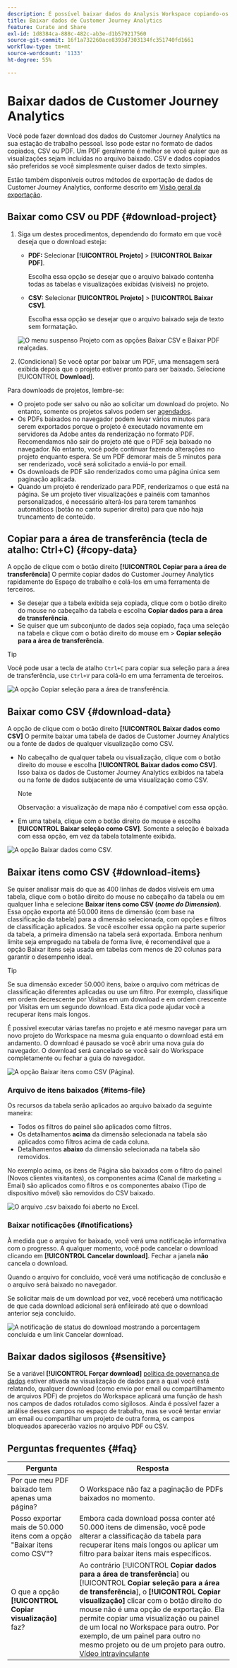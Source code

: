 ```yaml
---
description: É possível baixar dados do Analysis Workspace copiando-os ou em formatos PDF e CSV.
title: Baixar dados de Customer Journey Analytics
feature: Curate and Share
exl-id: 1d8384ca-888c-482c-ab3e-d1b579217560
source-git-commit: 16f1a732260ace8393d7303134fc351740fd1661
workflow-type: tm+mt
source-wordcount: '1133'
ht-degree: 55%

---
```


# Baixar dados de Customer Journey Analytics

Você pode fazer download dos dados do Customer Journey Analytics na sua estação de trabalho pessoal. Isso pode estar no formato de dados copiados, CSV ou PDF. Um PDF geralmente é melhor se você quiser que as visualizações sejam incluídas no arquivo baixado. CSV e dados copiados são preferidos se você simplesmente quiser dados de texto simples.

Estão também disponíveis outros métodos de exportação de dados de Customer Journey Analytics, conforme descrito em [Visão geral da exportação](/help/analysis-workspace/export/export-project-overview.md).

## Baixar como CSV ou PDF {#download-project}

1. Siga um destes procedimentos, dependendo do formato em que você deseja que o download esteja:

   * **PDF:** Selecionar **[!UICONTROL Projeto]** > **[!UICONTROL Baixar PDF]**.

     Escolha essa opção se desejar que o arquivo baixado contenha todas as tabelas e visualizações exibidas (visíveis) no projeto.

   * **CSV:** Selecionar **[!UICONTROL Projeto]** > **[!UICONTROL Baixar CSV]**.

     Escolha essa opção se desejar que o arquivo baixado seja de texto sem formatação.

   ![O menu suspenso Projeto com as opções Baixar CSV e Baixar PDF realçadas.](assets/download-project.png)

1. (Condicional) Se você optar por baixar um PDF, uma mensagem será exibida depois que o projeto estiver pronto para ser baixado. Selecione [!UICONTROL **Download**].

Para downloads de projetos, lembre-se:

* O projeto pode ser salvo ou não ao solicitar um download do projeto. No entanto, somente os projetos salvos podem ser [agendados](/help/analysis-workspace/export/t-schedule-report.md).
* Os PDFs baixados no navegador podem levar vários minutos para serem exportados porque o projeto é executado novamente em servidores da Adobe antes da renderização no formato PDF. Recomendamos não sair do projeto até que o PDF seja baixado no navegador. No entanto, você pode continuar fazendo alterações no projeto enquanto espera. Se um PDF demorar mais de 5 minutos para ser renderizado, você será solicitado a enviá-lo por email.
* Os downloads de PDF são renderizados como uma página única sem paginação aplicada.
* Quando um projeto é renderizado para PDF, renderizamos o que está na página. Se um projeto tiver visualizações e painéis com tamanhos personalizados, é necessário alterá-los para terem tamanhos automáticos (botão no canto superior direito) para que não haja truncamento de conteúdo.

## Copiar para a área de transferência (tecla de atalho: Ctrl+C) {#copy-data}

A opção de clique com o botão direito **[!UICONTROL Copiar para a área de transferência]** O permite copiar dados do Customer Journey Analytics rapidamente do Espaço de trabalho e colá-los em uma ferramenta de terceiros.

* Se desejar que a tabela exibida seja copiada, clique com o botão direito do mouse no cabeçalho da tabela e escolha **Copiar dados para a área de transferência**.
* Se quiser que um subconjunto de dados seja copiado, faça uma seleção na tabela e clique com o botão direito do mouse em > **Copiar seleção para a área de transferência**.

>[!TIP]
>
>Você pode usar a tecla de atalho `Ctrl+C` para copiar sua seleção para a área de transferência, use `Ctrl+V` para colá-lo em uma ferramenta de terceiros.


![A opção Copiar seleção para a área de transferência. ](assets/copy-selection.png)

## Baixar como CSV {#download-data}

A opção de clique com o botão direito **[!UICONTROL Baixar dados como CSV]** O permite baixar uma tabela de dados de Customer Journey Analytics ou a fonte de dados de qualquer visualização como CSV.

* No cabeçalho de qualquer tabela ou visualização, clique com o botão direito do mouse e escolha **[!UICONTROL Baixar dados como CSV]**. Isso baixa os dados de Customer Journey Analytics exibidos na tabela ou na fonte de dados subjacente de uma visualização como CSV.

  >[!NOTE]
  >
  >  Observação: a visualização de mapa não é compatível com essa opção.


* Em uma tabela, clique com o botão direito do mouse e escolha **[!UICONTROL Baixar seleção como CSV]**. Somente a seleção é baixada com essa opção, em vez da tabela totalmente exibida.

![A opção Baixar dados como CSV.](assets/download-data-viz.png)

## Baixar itens como CSV {#download-items}

Se quiser analisar mais do que as 400 linhas de dados visíveis em uma tabela, clique com o botão direito do mouse no cabeçalho da tabela ou em qualquer linha e selecione **Baixar itens como CSV (_nome do Dimension_)**. Essa opção exporta até 50.000 itens de dimensão (com base na classificação da tabela) para a dimensão selecionada, com opções e filtros de classificação aplicados. Se você escolher essa opção na parte superior da tabela, a primeira dimensão na tabela será exportada. Embora nenhum limite seja empregado na tabela de forma livre, é recomendável que a opção Baixar itens seja usada em tabelas com menos de 20 colunas para garantir o desempenho ideal.

>[!TIP]
>
> Se sua dimensão exceder 50.000 itens, baixe o arquivo com métricas de classificação diferentes aplicadas ou use um filtro. Por exemplo, classifique em ordem decrescente por Visitas em um download e em ordem crescente por Visitas em um segundo download. Esta dica pode ajudar você a recuperar itens mais longos.

É possível executar várias tarefas no projeto e até mesmo navegar para um novo projeto do Workspace na mesma guia enquanto o download está em andamento. O download é pausado se você abrir uma nova guia do navegador. O download será cancelado se você sair do Workspace completamente ou fechar a guia do navegador.

![A opção Baixar itens como CSV (Página).](assets/download-items.png)

### Arquivo de itens baixados {#items-file}

Os recursos da tabela serão aplicados ao arquivo baixado da seguinte maneira:

* Todos os filtros do painel são aplicados como filtros.
* Os detalhamentos **acima** da dimensão selecionada na tabela são aplicados como filtros acima de cada coluna.
* Detalhamentos **abaixo** da dimensão selecionada na tabela são removidos.

No exemplo acima, os itens de Página são baixados com o filtro do painel (Novos clientes visitantes), os componentes acima (Canal de marketing = Email) são aplicados como filtros e os componentes abaixo (Tipo de dispositivo móvel) são removidos do CSV baixado.

![O arquivo .csv baixado foi aberto no Excel.](assets/downloaded-file.png)

### Baixar notificações {#notifications}

À medida que o arquivo for baixado, você verá uma notificação informativa com o progresso. A qualquer momento, você pode cancelar o download clicando em **[!UICONTROL Cancelar download]**. Fechar a janela **não** cancela o download.

Quando o arquivo for concluído, você verá uma notificação de conclusão e o arquivo será baixado no navegador.

Se solicitar mais de um download por vez, você receberá uma notificação de que cada download adicional será enfileirado até que o download anterior seja concluído.

![A notificação de status do download mostrando a porcentagem concluída e um link Cancelar download.](assets/toast.png)

## Baixar dados sigilosos {#sensitive}

Se a variável **[!UICONTROL Forçar download]** [política de governança de dados](/help/data-views/data-governance.md) estiver ativada na visualização de dados para a qual você está relatando, qualquer download (como envio por email ou compartilhamento de arquivos PDF) de projetos do Workspace aplicará uma função de hash nos campos de dados rotulados como sigilosos. Ainda é possível fazer a análise desses campos no espaço de trabalho, mas se você tentar enviar um email ou compartilhar um projeto de outra forma, os campos bloqueados aparecerão vazios no arquivo PDF ou CSV.

## Perguntas frequentes {#faq}

| Pergunta | Resposta |
| --- | --- |
| Por que meu PDF baixado tem apenas uma página? | O Workspace não faz a paginação de PDFs baixados no momento. |
| Posso exportar mais de 50.000 itens com a opção &quot;Baixar itens como CSV&quot;? | Embora cada download possa conter até 50.000 itens de dimensão, você pode alterar a classificação da tabela para recuperar itens mais longos ou aplicar um filtro para baixar itens mais específicos. |
| O que a opção **[!UICONTROL Copiar visualização]** faz? | Ao contrário [!UICONTROL **Copiar dados para a área de transferência**] ou [!UICONTROL **Copiar seleção para a área de transferência**], o **[!UICONTROL Copiar visualização]** clicar com o botão direito do mouse não é uma opção de exportação. Ela permite copiar uma visualização ou painel de um local no Workspace para outro. Por exemplo, de um painel para outro no mesmo projeto ou de um projeto para outro. [Vídeo intravinculante](https://experienceleague.adobe.com/docs/analytics-learn/tutorials/analysis-workspace/visualizations/intra-linking-in-analysis-workspace.html?lang=pt-BR) |
